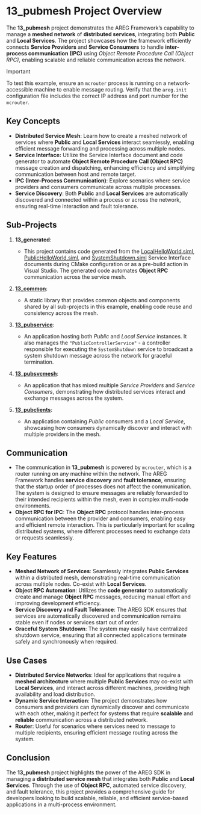 # 13_pubmesh Project Overview

The **13_pubmesh** project demonstrates the AREG Framework’s capability to manage a **meshed network** of **distributed services**, integrating both **Public** and **Local Services**. The project showcases how the framework efficiently connects **Service Providers** and **Service Consumers** to handle **inter-process communication (IPC)** using *Object Remote Procedure Call (Object RPC)*, enabling scalable and reliable communication across the network.

> [!IMPORTANT]
> To test this example, ensure an `mcrouter` process is running on a network-accessible machine to enable message routing. Verify that the `areg.init` configuration file includes the correct IP address and port number for the `mcrouter`.

## Key Concepts

- **Distributed Service Mesh**: Learn how to create a meshed network of services where **Public** and **Local Services** interact seamlessly, enabling efficient message forwarding and processing across multiple nodes.
- **Service Interface:** Utilize the Service Interface document and code generator to automate **Object Remote Procedure Call (Object RPC)** message creation and dispatching, enhancing efficiency and simplifying communication between host and remote target.
- **IPC (Inter-Process Communication)**: Explore scenarios where service providers and consumers communicate across multiple processes.
- **Service Discovery**: Both **Public** and **Local Services** are automatically discovered and connected within a process or across the network, ensuring real-time interaction and fault tolerance.
  
## Sub-Projects

1. **13_generated**:
   - This project contains code generated from the [LocalHelloWorld.siml](./services/LocalHelloWorld.siml), [PublicHelloWorld.siml](./services/PublicHelloWorld.siml), and [SystemShutdown.siml](./services/SystemShutdown.siml) Service Interface documents during CMake configuration or as a pre-build action in Visual Studio. The generated code automates **Object RPC** communication across the service mesh.

2. **[13_common](./common/)**:
   - A static library that provides common objects and components shared by all sub-projects in this example, enabling code reuse and consistency across the mesh.

3. **[13_pubservice](./pubservice/)**:
   - An application hosting both *Public* and *Local Service* instances. It also manages the `"PublicControllerService"` - a controller responsible for executing the `SystemShutdown` service to broadcast a system shutdown message across the network for graceful termination.

4. **[13_pubsvcmesh](./pubsvcmesh/)**:
   - An application that has mixed multiple *Service Providers* and *Service Consumers*, demonstrating how distributed services interact and exchange messages across the system.

5. **[13_pubclients](./pubclients/)**:
   - An application containing *Public* consumers and a *Local Service*, showcasing how consumers dynamically discover and interact with multiple providers in the mesh.

## Communication

- The communication in **13_pubmesh** is powered by `mcrouter`, which is a router running on any machine within the network. The AREG Framework handles **service discovery** and **fault tolerance**, ensuring that the startup order of processes does not affect the communication. The system is designed to ensure messages are reliably forwarded to their intended recipients within the mesh, even in complex multi-node environments.
- **Object RPC for IPC**: The **Object RPC** protocol handles inter-process communication between the provider and consumers, enabling easy and efficient remote interaction. This is particularly important for scaling distributed systems, where different processes need to exchange data or requests seamlessly.

## Key Features

- **Meshed Network of Services**: Seamlessly integrates **Public Services** within a distributed mesh, demonstrating real-time communication across multiple nodes. Co-exist with **Local Services**.
- **Object RPC Automation**: Utilizes the **code generator** to automatically create and manage **Object RPC** messages, reducing manual effort and improving development efficiency.
- **Service Discovery and Fault Tolerance**: The AREG SDK ensures that services are automatically discovered and communication remains stable even if nodes or services start out of order.
- **Graceful System Shutdown**: The system may easily have centralized shutdown service, ensuring that all connected applications terminate safely and synchronously when required.

## Use Cases

- **Distributed Service Networks**: Ideal for applications that require a **meshed architecture** where multiple **Public Services** may co-exist with **Local Services**, and interact across different machines, providing high availability and load distribution.
- **Dynamic Service Interaction**: The project demonstrates how consumers and providers can dynamically discover and communicate with each other, making it perfect for systems that require **scalable** and **reliable** communication across a distributed network.
- **Router**: Useful for scenarios where services need to message to multiple recipients, ensuring efficient message routing across the system.

## Conclusion

The **13_pubmesh** project highlights the power of the AREG SDK in managing a **distributed service mesh** that integrates both **Public** and **Local Services**. Through the use of **Object RPC**, automated service discovery, and fault tolerance, this project provides a comprehensive guide for developers looking to build scalable, reliable, and efficient service-based applications in a multi-process environment.
